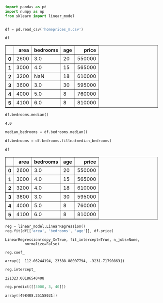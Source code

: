 

```python
import pandas as pd
import numpy as np
from sklearn import linear_model
 
```


```python
df = pd.read_csv('homeprices_m.csv')
```


```python
df
```




<div>
<style scoped>
    .dataframe tbody tr th:only-of-type {
        vertical-align: middle;
    }

    .dataframe tbody tr th {
        vertical-align: top;
    }

    .dataframe thead th {
        text-align: right;
    }
</style>
<table border="1" class="dataframe">
  <thead>
    <tr style="text-align: right;">
      <th></th>
      <th>area</th>
      <th>bedrooms</th>
      <th>age</th>
      <th>price</th>
    </tr>
  </thead>
  <tbody>
    <tr>
      <th>0</th>
      <td>2600</td>
      <td>3.0</td>
      <td>20</td>
      <td>550000</td>
    </tr>
    <tr>
      <th>1</th>
      <td>3000</td>
      <td>4.0</td>
      <td>15</td>
      <td>565000</td>
    </tr>
    <tr>
      <th>2</th>
      <td>3200</td>
      <td>NaN</td>
      <td>18</td>
      <td>610000</td>
    </tr>
    <tr>
      <th>3</th>
      <td>3600</td>
      <td>3.0</td>
      <td>30</td>
      <td>595000</td>
    </tr>
    <tr>
      <th>4</th>
      <td>4000</td>
      <td>5.0</td>
      <td>8</td>
      <td>760000</td>
    </tr>
    <tr>
      <th>5</th>
      <td>4100</td>
      <td>6.0</td>
      <td>8</td>
      <td>810000</td>
    </tr>
  </tbody>
</table>
</div>




```python
df.bedrooms.median()
```




    4.0




```python
median_bedrooms = df.bedrooms.median()
```


```python
df.bedrooms = df.bedrooms.fillna(median_bedrooms)
```


```python
df
```




<div>
<style scoped>
    .dataframe tbody tr th:only-of-type {
        vertical-align: middle;
    }

    .dataframe tbody tr th {
        vertical-align: top;
    }

    .dataframe thead th {
        text-align: right;
    }
</style>
<table border="1" class="dataframe">
  <thead>
    <tr style="text-align: right;">
      <th></th>
      <th>area</th>
      <th>bedrooms</th>
      <th>age</th>
      <th>price</th>
    </tr>
  </thead>
  <tbody>
    <tr>
      <th>0</th>
      <td>2600</td>
      <td>3.0</td>
      <td>20</td>
      <td>550000</td>
    </tr>
    <tr>
      <th>1</th>
      <td>3000</td>
      <td>4.0</td>
      <td>15</td>
      <td>565000</td>
    </tr>
    <tr>
      <th>2</th>
      <td>3200</td>
      <td>4.0</td>
      <td>18</td>
      <td>610000</td>
    </tr>
    <tr>
      <th>3</th>
      <td>3600</td>
      <td>3.0</td>
      <td>30</td>
      <td>595000</td>
    </tr>
    <tr>
      <th>4</th>
      <td>4000</td>
      <td>5.0</td>
      <td>8</td>
      <td>760000</td>
    </tr>
    <tr>
      <th>5</th>
      <td>4100</td>
      <td>6.0</td>
      <td>8</td>
      <td>810000</td>
    </tr>
  </tbody>
</table>
</div>




```python
reg = linear_model.LinearRegression()
reg.fit(df[['area', 'bedrooms', 'age']], df.price)
```




    LinearRegression(copy_X=True, fit_intercept=True, n_jobs=None,
             normalize=False)




```python
reg.coef_
```




    array([  112.06244194, 23388.88007794, -3231.71790863])




```python
reg.intercept_
```




    221323.00186540408




```python
reg.predict([[3000, 3, 40]])
```




    array([498408.25158031])




```python

```
